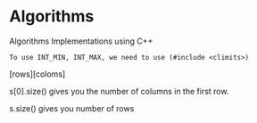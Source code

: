 # Algorithms
Algorithms Implementations using C++

`To use INT_MIN, INT_MAX, we need to use (#include <climits>)`

[rows][coloms]


s[0].size() gives you the number of columns in the first row.


s.size() gives you number of rows
